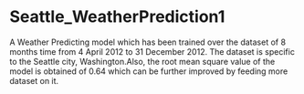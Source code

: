 # Seattle_WeatherPrediction1
A Weather Predicting model which has been trained over the dataset of 8 months time from 4 April 2012 to 31 December 2012. The dataset is specific to the Seattle city, Washington.Also, the root mean square value of the model is obtained of 0.64 which can be further improved by feeding more dataset on it.
